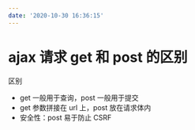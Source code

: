 ```yaml
---
date: '2020-10-30 16:36:15'
---
```


# ajax 请求 get 和 post 的区别

区别

- get 一般用于查询，post 一般用于提交
- get 参数拼接在 url 上，post 放在请求体内
- 安全性：post 易于防止 CSRF
